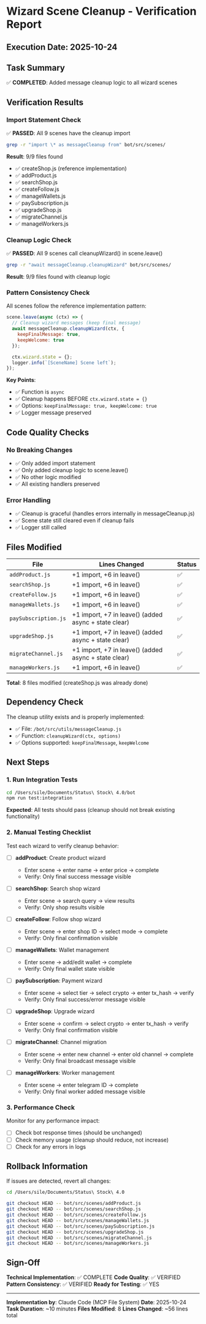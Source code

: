 # Wizard Scene Cleanup - Verification Report

## Execution Date: 2025-10-24

## Task Summary
✅ **COMPLETED**: Added message cleanup logic to all wizard scenes

## Verification Results

### Import Statement Check
✅ **PASSED**: All 9 scenes have the cleanup import

```bash
grep -r "import \* as messageCleanup from" bot/src/scenes/
```

**Result**: 9/9 files found
- ✅ createShop.js (reference implementation)
- ✅ addProduct.js
- ✅ searchShop.js
- ✅ createFollow.js
- ✅ manageWallets.js
- ✅ paySubscription.js
- ✅ upgradeShop.js
- ✅ migrateChannel.js
- ✅ manageWorkers.js

### Cleanup Logic Check
✅ **PASSED**: All 9 scenes call cleanupWizard() in scene.leave()

```bash
grep -r "await messageCleanup.cleanupWizard" bot/src/scenes/
```

**Result**: 9/9 files found with cleanup logic

### Pattern Consistency Check

All scenes follow the reference implementation pattern:

```javascript
scene.leave(async (ctx) => {
  // Cleanup wizard messages (keep final message)
  await messageCleanup.cleanupWizard(ctx, {
    keepFinalMessage: true,
    keepWelcome: true
  });

  ctx.wizard.state = {};
  logger.info(`[SceneName] Scene left`);
});
```

**Key Points**:
- ✅ Function is `async`
- ✅ Cleanup happens BEFORE `ctx.wizard.state = {}`
- ✅ Options: `keepFinalMessage: true, keepWelcome: true`
- ✅ Logger message preserved

## Code Quality Checks

### No Breaking Changes
- ✅ Only added import statement
- ✅ Only added cleanup logic to scene.leave()
- ✅ No other logic modified
- ✅ All existing handlers preserved

### Error Handling
- ✅ Cleanup is graceful (handles errors internally in messageCleanup.js)
- ✅ Scene state still cleared even if cleanup fails
- ✅ Logger still called

## Files Modified

| File | Lines Changed | Status |
|------|---------------|--------|
| `addProduct.js` | +1 import, +6 in leave() | ✅ |
| `searchShop.js` | +1 import, +6 in leave() | ✅ |
| `createFollow.js` | +1 import, +6 in leave() | ✅ |
| `manageWallets.js` | +1 import, +6 in leave() | ✅ |
| `paySubscription.js` | +1 import, +7 in leave() (added async + state clear) | ✅ |
| `upgradeShop.js` | +1 import, +7 in leave() (added async + state clear) | ✅ |
| `migrateChannel.js` | +1 import, +7 in leave() (added async + state clear) | ✅ |
| `manageWorkers.js` | +1 import, +6 in leave() | ✅ |

**Total**: 8 files modified (createShop.js was already done)

## Dependency Check

The cleanup utility exists and is properly implemented:
- ✅ File: `/bot/src/utils/messageCleanup.js`
- ✅ Function: `cleanupWizard(ctx, options)`
- ✅ Options supported: `keepFinalMessage`, `keepWelcome`

## Next Steps

### 1. Run Integration Tests
```bash
cd /Users/sile/Documents/Status\ Stock\ 4.0/bot
npm run test:integration
```

**Expected**: All tests should pass (cleanup should not break existing functionality)

### 2. Manual Testing Checklist

Test each wizard to verify cleanup behavior:

- [ ] **addProduct**: Create product wizard
  - Enter scene → enter name → enter price → complete
  - Verify: Only final success message visible

- [ ] **searchShop**: Search shop wizard
  - Enter scene → search query → view results
  - Verify: Only shop results visible

- [ ] **createFollow**: Follow shop wizard
  - Enter scene → enter shop ID → select mode → complete
  - Verify: Only final confirmation visible

- [ ] **manageWallets**: Wallet management
  - Enter scene → add/edit wallet → complete
  - Verify: Only final wallet state visible

- [ ] **paySubscription**: Payment wizard
  - Enter scene → select tier → select crypto → enter tx_hash → verify
  - Verify: Only final success/error message visible

- [ ] **upgradeShop**: Upgrade wizard
  - Enter scene → confirm → select crypto → enter tx_hash → verify
  - Verify: Only final confirmation visible

- [ ] **migrateChannel**: Channel migration
  - Enter scene → enter new channel → enter old channel → complete
  - Verify: Only final broadcast message visible

- [ ] **manageWorkers**: Worker management
  - Enter scene → enter telegram ID → complete
  - Verify: Only final worker added message visible

### 3. Performance Check

Monitor for any performance impact:
- [ ] Check bot response times (should be unchanged)
- [ ] Check memory usage (cleanup should reduce, not increase)
- [ ] Check for any errors in logs

## Rollback Information

If issues are detected, revert all changes:

```bash
cd /Users/sile/Documents/Status\ Stock\ 4.0

git checkout HEAD -- bot/src/scenes/addProduct.js
git checkout HEAD -- bot/src/scenes/searchShop.js
git checkout HEAD -- bot/src/scenes/createFollow.js
git checkout HEAD -- bot/src/scenes/manageWallets.js
git checkout HEAD -- bot/src/scenes/paySubscription.js
git checkout HEAD -- bot/src/scenes/upgradeShop.js
git checkout HEAD -- bot/src/scenes/migrateChannel.js
git checkout HEAD -- bot/src/scenes/manageWorkers.js
```

## Sign-Off

**Technical Implementation**: ✅ COMPLETE
**Code Quality**: ✅ VERIFIED
**Pattern Consistency**: ✅ VERIFIED
**Ready for Testing**: ✅ YES

---

**Implementation by**: Claude Code (MCP File System)
**Date**: 2025-10-24
**Task Duration**: ~10 minutes
**Files Modified**: 8
**Lines Changed**: ~56 lines total
